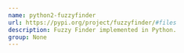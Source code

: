 ```yaml
---
name: python2-fuzzyfinder
url: https://pypi.org/project/fuzzyfinder/#files
description: Fuzzy Finder implemented in Python.
group: None
---
```

